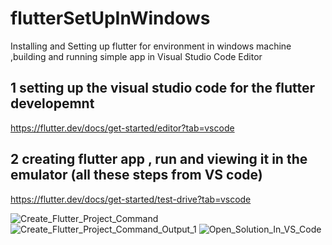 # flutterSetUpInWindows
Installing and Setting up flutter for environment in windows machine ,building and running  simple app in Visual Studio Code Editor





1 setting up the visual studio code for the flutter developemnt
-----------------------------------------------------------------

  https://flutter.dev/docs/get-started/editor?tab=vscode

2 creating flutter app , run and viewing it in the emulator (all these steps from VS code)
-----------------------------------------------------------------------------------------

  https://flutter.dev/docs/get-started/test-drive?tab=vscode
  
  
![Create_Flutter_Project_Command](https://user-images.githubusercontent.com/11384742/85221406-f14e7900-b3f6-11ea-824e-8833c6dc7b19.JPG)
![Create_Flutter_Project_Command_Output_1](https://user-images.githubusercontent.com/11384742/85221409-fdd2d180-b3f6-11ea-8949-e85cee960fdc.jpg)
![Open_Solution_In_VS_Code](https://user-images.githubusercontent.com/11384742/85221425-0c20ed80-b3f7-11ea-925b-718103b44c03.JPG)
